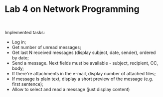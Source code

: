 # Lab 4 on Network Programming  
<br/>

Implemented tasks: <br/>
* Log in; <br/>
* Get number of unread messages; <br/>
* Get last N received messages (display subject, date, sender), ordered by date; <br/>
* Send a message. Next fields must be available - subject, recipient, CC, body; <br/>
* If there're attachments in the e-mail, display number of attached files; <br/>
* If message is plain text, display a short preview of the message (e.g. first sentence); <br/>
* Allow to select and read a message (just display content) <br/>


